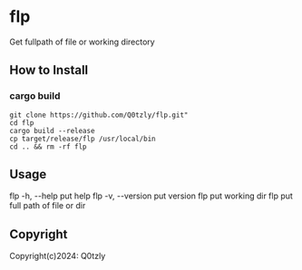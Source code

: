 # flp
Get fullpath of file or working directory

## How to Install
### cargo build
```
git clone https://github.com/Q0tzly/flp.git"
cd flp
cargo build --release
cp target/release/flp /usr/local/bin
cd .. && rm -rf flp
```

## Usage
  flp -h, --help     put help
  flp -v, --version  put version
  flp                put working dir
  flp <PATH>         put full path of file or dir

## Copyright
Copyright(c)2024: Q0tzly
